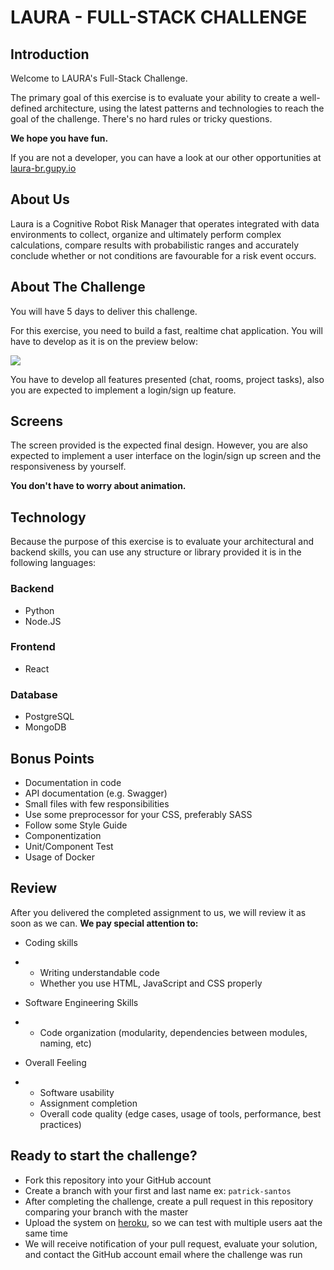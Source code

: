 # LAURA - FULL-STACK CHALLENGE

## Introduction

Welcome to LAURA's Full-Stack Challenge.

The primary goal of this exercise is to evaluate your ability to create a well-defined architecture, using the latest patterns and technologies to reach the goal of the challenge. There's no hard rules or tricky questions.

**We hope you have fun.**

If you are not a developer, you can have a look at our other opportunities at [laura-br.gupy.io](https://laura-br.gupy.io/)

## About Us

Laura is a Cognitive Robot Risk Manager that operates integrated with data environments to collect, organize and ultimately perform complex calculations, compare results with probabilistic ranges and accurately conclude whether or not conditions are favourable for a risk event occurs.

## About The Challenge

You will have 5 days to deliver this challenge.

For this exercise, you need to build a fast, realtime chat application. You will have to develop as it is on the preview below:

![](https://media.giphy.com/media/mG1KCnZZZSCffNj9pd/giphy.gif)

You have to develop all features presented (chat, rooms, project tasks), also you are expected to implement a login/sign up feature.

## Screens

The screen provided is the expected final design. However, you are also expected to implement a user interface on the login/sign up screen and the responsiveness by yourself.

**You don't have to worry about animation.**

## Technology

Because the purpose of this exercise is to evaluate your architectural and backend skills, you can use any structure or library provided it is in the following languages:

### Backend

- Python
- Node.JS

### Frontend

- React

### Database

- PostgreSQL
- MongoDB

## Bonus Points

- Documentation in code
- API documentation (e.g. Swagger)
- Small files with few responsibilities
- Use some preprocessor for your CSS, preferably SASS
- Follow some Style Guide
- Componentization
- Unit/Component Test
- Usage of Docker

## Review

After you delivered the completed assignment to us, we will review it as soon as we can. **We pay special attention to:**

- Coding skills

- - Writing understandable code
  - Whether you use HTML, JavaScript and CSS properly

- Software Engineering Skills

- - Code organization (modularity, dependencies between modules, naming, etc)

- Overall Feeling

- - Software usability
  - Assignment completion
  - Overall code quality (edge cases, usage of tools, performance, best practices)

## Ready to start the challenge?

- Fork this repository into your GitHub account
- Create a branch with your first and last name ex: `patrick-santos`
- After completing the challenge, create a pull request in this repository comparing your branch with the master
- Upload the system on [heroku](https://www.heroku.com/), so we can test with multiple users aat the same time
-  We will receive notification of your pull request, evaluate your solution, and contact the GitHub account email where the challenge was run
